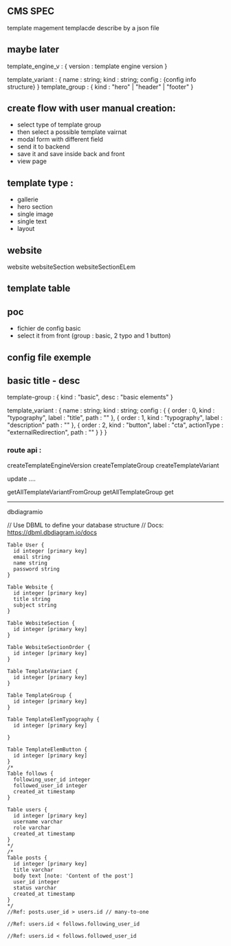 ## CMS SPEC ###
template magement 
templacde describe by a json file

###
## maybe later
template_engine_v : {
  version : template engine version
}

template_variant : {
  name : string;
  kind : string;
  config : {config info structure}
}
template_group : {
  kind : "hero" | "header" | "footer"
}

## create flow with user manual creation: 
* select type of template group
* then select a possible template vairnat
* modal form with different field
* send it to backend
* save it and save inside back and front
* view page

## template type : 
* gallerie
* hero section
* single image
* single text
* layout

## website
website
websiteSection
websiteSectionELem


## template table

## poc
* fichier de config basic
* select it from front (group : basic, 2 typo and 1 button)


## config file exemple 
## basic title - desc
template-group : {
  kind : "basic",
  desc : "basic elements"
}

template_variant : {
  name : string;
  kind : string;
  config : {
  {
    order : 0,
    kind : "typography",
    label : "title",
    path : ""
  }, {
    order : 1,
    kind : "typography",
    label : "description"
    path : ""
  },
   {
    order : 2,
    kind : "button",
    label : "cta",
    actionType : "externalRedirection",
    path : ""
   }
}
}


### route api : 
createTemplateEngineVersion
createTemplateGroup
createTemplateVariant

update ....

getAllTemplateVariantFromGroup
getAllTemplateGroup
get

----
dbdiagramio

// Use DBML to define your database structure
// Docs: https://dbml.dbdiagram.io/docs
```
Table User {
  id integer [primary key]
  email string
  name string
  password string
}

Table Website {
  id integer [primary key]
  title string
  subject string
}

Table WebsiteSection {
  id integer [primary key]
}

Table WebsiteSectionOrder {
  id integer [primary key]
}

Table TemplateVariant {
  id integer [primary key]
}

Table TemplateGroup {
  id integer [primary key]
}

Table TemplateElemTypography {
  id integer [primary key]

}

Table TemplateElemButton {
  id integer [primary key]
}
/*
Table follows {
  following_user_id integer
  followed_user_id integer
  created_at timestamp 
}

Table users {
  id integer [primary key]
  username varchar
  role varchar
  created_at timestamp
}
*/
/*
Table posts {
  id integer [primary key]
  title varchar
  body text [note: 'Content of the post']
  user_id integer
  status varchar
  created_at timestamp
}
*/
//Ref: posts.user_id > users.id // many-to-one

//Ref: users.id < follows.following_user_id

//Ref: users.id < follows.followed_user_id

```